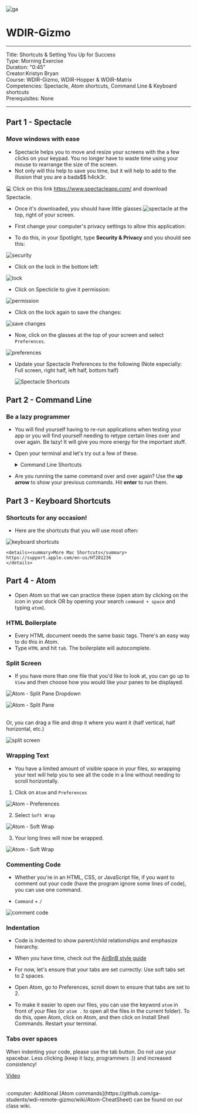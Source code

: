 ![ga](http://mobbook.generalassemb.ly/ga_cog.png)

# WDIR-Gizmo

---
Title: Shortcuts & Setting You Up for Success <br>
Type: Morning Exercise<br>
Duration: "0:45"<br>
Creator:Kristyn Bryan<br>
    Course: WDIR-Gizmo, WDIR-Hopper & WDIR-Matrix<br>
Competencies: Spectacle, Atom shortcuts, Command Line & Keyboard shortcuts <br>
Prerequisites: None<br>

---

## Part 1 - Spectacle
### Move windows with ease
- Spectacle helps you to move and resize your screens with the a few clicks on your keypad. You no longer have to waste time using your mouse to rearrange the size of the screen.
- Not only will this help to save you time, but it will help to add to the illusion that you are a bada$$ h4ck3r.

:computer: Click on this link https://www.spectacleapp.com/ and download Spectacle.

- Once it's downloaded, you should have little glasses ![spectacle](https://i.imgur.com/qyNXQn0.png) at the top, right of your screen.

- First change your computer's privacy settings to allow this application:
- To do this, in your Spotlight, type **Security & Privacy** and you should see this:

![security](https://i.imgur.com/Dx1IrT4.png)

- Click on the lock in the bottom left:

![lock](https://i.imgur.com/KfqESFZ.png)

- Click on Specticle to give it permission:

![permission](https://i.imgur.com/atTt1fx.png)

- Click on the lock again to save the changes:

![save changes](https://i.imgur.com/BI6LBjA.png)

- Now, click on the glasses at the top of your screen and select `Preferences`.

![preferences](https://i.imgur.com/uMswWwW.png)

- Update your Spectacle Preferences to the following (Note especially: Full screen, right half, left half, bottom half)

    ![Spectacle Shortcuts](http://i.imgur.com/ewoNasQ.png)


## Part 2 - Command Line

### Be a lazy programmer
- You will find yourself having to re-run applications when testing your app or you will find yourself needing to retype certain lines over and over again. Be lazy! It will give you more energy for the important stuff.
- Open your terminal and let's try out a few of these.
    <details><summary>Command Line Shortcuts</summary>

    ![Command Line Shortcuts](http://i.imgur.com/Omz33nF.png)

    </details>
- Are you running the same command over and over again? Use the **up arrow** to show your previous commands. Hit **enter** to run them.


## Part 3 - Keyboard Shortcuts

### Shortcuts for any occasion!
- Here are the shortcuts that you will use most often:

![keyboard shortcuts](http://i.imgur.com/DKCgCgM.png)

    <details><summary>More Mac Shortcuts</summary>
    https://support.apple.com/en-us/HT201236
    </details>


## Part 4 - Atom
- Open Atom so that we can practice these
(open atom by clicking on the icon in your dock OR by opening your search `command + space` and typing `atom`).

### HTML Boilerplate
 - Every HTML document needs the same basic tags. There's an easy way to do this in Atom.
 - Type `HTML` and hit `tab`. The boilerplate will autocomplete.


### Split Screen
- If you have more than one file that you'd like to look at, you can go up to `View` and then choose how you would like your panes to be displayed. <br>

![Atom - Split Pane Dropdown](http://i.imgur.com/1tTgzLD.png) <br>

![Atom - Split Pane](http://i.imgur.com/PESTf7r.png)

<br>
Or, you can drag a file and drop it where you want it (half vertical, half horizontal, etc.)<br>

![split screen](https://media.giphy.com/media/l0Iy2MnL9ejDrf73i/giphy.gif)


### Wrapping Text
- You have a limited amount of visible space in your files, so wrapping your text will help you to see all the code in a line without needing to scroll horizontally.
1. Click on `Atom` and `Preferences`<br>

![Atom - Preferences](https://i.imgur.com/noPP18H.png)

2. Select `Soft Wrap` <br>

![Atom - Soft Wrap](https://i.imgur.com/9e4k5Fo.png)

3. Your long lines will now be wrapped. <br>

![Atom - Soft Wrap](http://i.imgur.com/pU911Al.png)


### Commenting Code
- Whether you're in an HTML, CSS, or JavaScript file, if you want to comment out your code (have the program ignore some lines of code), you can use one command.

- `Command` + `/`

![comment code](https://i.imgur.com/GoxPKPj.png)

### Indentation

- Code is indented to show parent/child relationships and emphasize hierarchy.

- When you have time, check out the [AirBnB style guide](https://github.com/airbnb/javascript)

- For now, let's ensure that your tabs are set currectly: Use soft tabs set to 2 spaces.

- Open Atom, go to Preferences, scroll down to ensure that tabs are set to 2.

- To make it easier to open our files, you can use the keyword `atom` in front of your files (or `atom .` to open all the files in the current folder). To do this, open Atom, click on Atom, and then click on Install Shell Commands. Restart your terminal.

### Tabs over spaces
When indenting your code, please use the tab button. Do not use your spacebar. Less clicking (keep it lazy, programmers :)) and increased consistency!

[Video](http://www.youtube.com/watch?feature=player_embedded&v=SsoOG6ZeyUI)

<br>
:computer: Additional [Atom commands](https://github.com/ga-students/wdi-remote-gizmo/wiki/Atom-CheatSheet) can be found on our class wiki.
